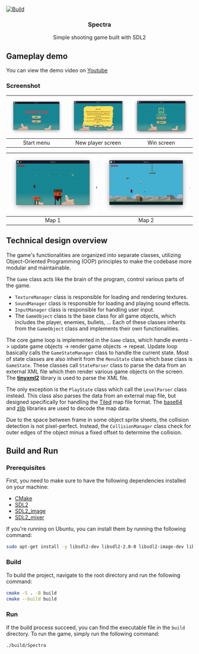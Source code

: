 [![Build](https://github.com/thangisme/Spectra/actions/workflows/cmake-sdl2-build.yml/badge.svg)](https://github.com/thangisme/Spectra/actions/workflows/cmake-sdl2-build.yml)
<br />
<div align="center">

<h3 align="center">Spectra</h3>

  <p align="center">
    Simple shooting game built with SDL2
    <br />
  </p>
</div>


## Gameplay demo
You can view the demo video on [Youtube](https://www.youtube.com/watch?v=O_9oMhhOk9w)

### Screenshot
| ![splashscreen](assets/screenshots/splash_screen.png) | ![guidescreen](assets/screenshots/guide_screen.png) | ![winscreen](assets/screenshots/win_screen.png) |
|:-----------------------------------------------------:|:---------------------------------------------------:|:-----------------------------------------------:|
|                      Start menu                       |                  New player screen                  |                   Win screen                    |

| ![map1](assets/screenshots/map1.png) | ![map1](assets/screenshots/map2.png) |
|:------------------------------------:|:------------------------------------:|
|                Map 1                 |                Map 2                 |

## Technical design overview
The game's functionalities are organized into separate classes, utilizing Object-Oriented Programming (OOP) principles to make the codebase more modular and maintainable.

The `Game` class acts like the brain of the program, control various parts of the game.
* `TextureManager` class is responsible for loading and rendering textures. 
* `SoundManager` class is responsible for loading and playing sound effects. 
* `InputManager` class is responsible for handling user input.
* The `GameObject` class is the base class for all game objects, which includes the player, enemies, bullets, ... Each of these classes inherits from the `GameObject` class and implements their own functionalities.

The core game loop is implemented in the `Game` class, which handle events -> update game objects -> render game objects -> repeat.
Update loop basically calls the `GameStateManager` class to handle the current state. 
Most of state classes are also inherit from the `MenuState` class which base class is `GameState`. 
These classes call `StateParser` class to parse the data from an external XML file which then render various game objects on the screen. The **[tinyxml2](https://github.com/leethomason/tinyxml2)** library is used to parse the XML file.

The only exception is the `PlayState` class which call the `LevelParser` class instead. This class also parses the data from an external map file, but designed specifically for handling the [Tiled](https://www.mapeditor.org/) map file format. The [base64](https://github.com/ReneNyffenegger/cpp-base64) and [zlib](https://www.zlib.net/) libraries are used to decode the map data.

Due to the space between frame in some object sprite sheets, the collision detection is not pixel-perfect. Instead, the `CollisionManager` class check for outer edges of the object minus a fixed offset to determine the collision.

## Build and Run
### Prerequisites

First, you need to make sure to have the following dependencies installed on your machine:
* [CMake](https://cmake.org/download/)
* [SDL2](https://www.libsdl.org/download-2.0.php)
* [SDL2_image](https://www.libsdl.org/projects/SDL_image/)
* [SDL2_mixer](https://www.libsdl.org/projects/SDL_mixer/)

If you're running on Ubuntu, you can install them by running the following command:
```sh
sudo apt-get install -y libsdl2-dev libsdl2-2.0-0 libsdl2-image-dev libjpeg-dev libwebp-dev libtiff5-dev libsdl2-image-dev libsdl2-image-2.0-0 libmikmod-dev libfishsound1-dev libsmpeg-dev liboggz2-dev libflac-dev libfluidsynth-dev libsdl2-mixer-dev libsdl2-mixer-2.0-0 zlib1g-dev
```

### Build
To build the project, navigate to the root directory and run the following command:
```sh
cmake -S . -B build
cmake --build build
```

### Run
If the build process succeed, you can find the executable file in the `build` directory. To run the game, simply run the following command:
```sh
./build/Spectra
```